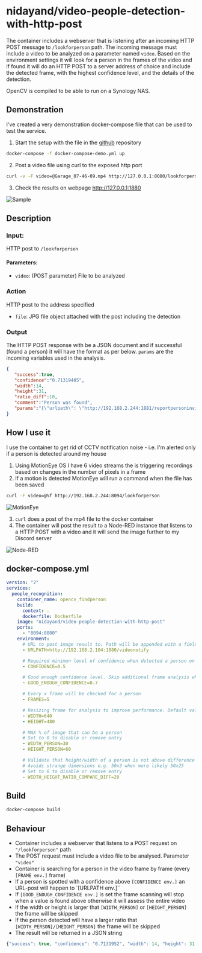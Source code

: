 # nidayand/video-people-detection-with-http-post
The container includes a webserver that is listening after an incoming HTTP POST message to `/lookforperson` path. The incoming message must include a video to be analyzed on a parameter named `video`.
Based on the environment settings it will look for a person in the frames of the video and if found it will do an HTTP POST to a server address of choice and include the detected frame, with the highest confidence level, and the details of the detection.

OpenCV is compiled to be able to run on a Synology NAS.

## Demonstration
I've created a very demonstration docker-compose file that can be used to test the service. 

1. Start the setup with the file in the [github](https://github.com/nidayand/video-people-detection-with-http-post) repository
```bash
docker-compose -f docker-compose-demo.yml up
```
2.  Post a video file using curl to the exposed http port 
```bash
curl -v -F video=@Garage_07-46-09.mp4 http://127.0.0.1:8080/lookforperson`
```
3. Check the results on webpage http://127.0.0.1:1880

![Sample](https://i.imgur.com/u39XpJp.png)

## Description
### Input:
HTTP post to `/lookforperson`
#### Parameters:
- `video`: (POST parameter) File to be analyzed

### Action
HTTP post to the address specified 
- `file`: JPG file object attached with the post including the detection

### Output
The HTTP POST response with be a JSON document and if successful (found a person) it will have the format as per below. `params` are the incoming variables used in the analysis.
```json
{
   "success":true,
   "confidence":"0.71319485",
   "width":14,
   "height":31,
   "ratio_diff":10,
   "comment":"Person was found",
   "params":"{\"urlpath\": \"http://192.168.2.244:1881/reportpersoninvideo\", \"frames\": 5, \"conf\": 0.2, \"good_enough_conf\": 0.7, \"width_person\": 40, \"height_person\": 80, \"width\": 640, \"height\": 480, \"ratio\": 20}"
}
```

## How I use it
I use the container to get rid of CCTV notification noise - i.e. I'm alerted only if a person is detected around my house
1. Using MotionEye OS I have 6 video streams the is triggering recordings based on changes in the number of pixels in a frame
2. If a motion is detected MotionEye will run a command when the file has been saved
```bash
curl -F video=@%f http://192.168.2.244:8094/lookforperson
```
![MotionEye](https://i.imgur.com/nE9e9c9.png)

3. `curl` does a post of the mp4 file to the docker container
4. The container will post the result to a Node-RED instance that listens to a HTTP POST with a video and it will send the image further to my Discord server

![Node-RED](https://i.imgur.com/PuOfo95.png)

## docker-compose.yml
```yaml
version: "2"
services:
  people_recognition:
    container_name: opencv_findperson
    build:
      context: .
      dockerfile: Dockerfile
    image: "nidayand/video-people-detection-with-http-post"
    ports:
      - "8094:8080"
    environment: 
      # URL to post image result to. Path will be appended with a field called "file" with type image/jpg
      - URLPATH=http://192.168.2.104:1880/videonotify

      # Required minimun level of confidence when detected a person on the analysis of a frame. Default 0.2
      - CONFIDENCE=0.5

      # Good enough confidence level. Skip additional frame analysis when this level has been reached. Default 0.8
      - GOOD_ENOUGH_CONFIDENCE=0.7

      # Every x frame will be checked for a person
      - FRAMES=5

      # Resizing frame for analysis to improve performance. Default values 640/480
      - WIDTH=640
      - HEIGHT=480

      # MAX % of image that can be a person
      # Set to 0 to disable or remove entry
      - WIDTH_PERSON=30
      - HEIGHT_PERSON=60

      # Validate that height/width of a person is not above difference compared to max HEIGHT_PERSON/WIDTH_PERSON
      # Avoids strange dimensions e.g. 50x3 when more likely 50x25
      # Set to 0 to disable or remove entry
      - WIDTH_HEIGHT_RATIO_COMPARE_DIFF=20  
```



## Build
```bash
docker-compose build
```

## Behaviour
- Container includes a webserver that listens to a POST request on `"/lookforperson"` path
- The POST request must include a video file to be analysed. Parameter `"video"`
- Container is searching for a person in the video frame by frame (every `[FRAME env.]` frame)
- If a person is spotted with a confidence above `[CONFIDENCE env.]` an URL-post will happen to `[URLPATH env.]``
- If `[GOOD_ENOUGH_CONFIDENCE env.]` is set the frame scanning will stop when a value is found above otherwise it will assess the entire video
- If the width or height is larger that `[WIDTH_PERSON]` or `[HEIGHT_PERSON]` the frame will be skipped
- If the person detected will have a larger ratio that `[WIDTH_PERSON]/[HEIGHT_PERSON]` the frame will be skipped
- The result will be returned in a JSON string

```javascript
{"success": true, "confidence": "0.7131952", "width": 14, "height": 31, "ratio_diff": 10, "comment": "Person was found"}
```

